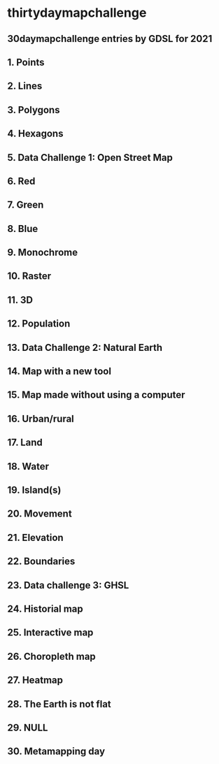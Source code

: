 # thirtydaymapchallenge
## 30daymapchallenge entries by GDSL for 2021

## 1. Points

## 2. Lines

## 3. Polygons

## 4. Hexagons

## 5. Data Challenge 1: Open Street Map

## 6. Red

## 7. Green

## 8. Blue

## 9. Monochrome

## 10. Raster

## 11. 3D

## 12. Population

## 13. Data Challenge 2: Natural Earth

## 14. Map with a new tool

## 15. Map made without using a computer

## 16. Urban/rural

## 17. Land

## 18. Water

## 19. Island(s)

## 20. Movement

## 21. Elevation

## 22. Boundaries

## 23. Data challenge 3: GHSL

## 24. Historial map

## 25. Interactive map

## 26. Choropleth map

## 27. Heatmap

## 28. The Earth is not flat

## 29. NULL

## 30. Metamapping day
